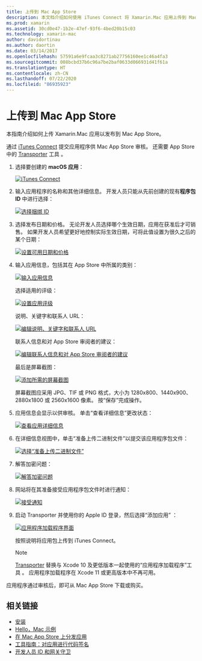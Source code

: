 ```yaml
---
title: 上传到 Mac App Store
description: 本文档介绍如何使用 iTunes Connect 将 Xamarin.Mac 应用上传到 Mac App Store。 其中讨论了 iTunes Connect 完成该过程所需的信息。
ms.prod: xamarin
ms.assetid: 30cd0e47-1b2e-47ef-93f6-4bed20b15c03
ms.technology: xamarin-mac
author: davidortinau
ms.author: daortin
ms.date: 03/14/2017
ms.openlocfilehash: 57591a6e9fcaa3c8271ab27756160ee1c46a4fa3
ms.sourcegitcommit: 008bcbd37b6c96a7be2baf0633d066931d41f61a
ms.translationtype: HT
ms.contentlocale: zh-CN
ms.lasthandoff: 07/22/2020
ms.locfileid: "86935923"
---
```

# <a name="upload-to-mac-app-store"></a>上传到 Mac App Store

本指南介绍如何上传 Xamarin.Mac 应用以发布到 Mac App Store。

通过 [iTunes Connect](https://itunesconnect.apple.com/) 提交应用程序供 Mac App Store 审核。 还需要 App Store 中的 [Transporter](https://apps.apple.com/us/app/transporter/id1450874784?mt=12) 工具  。

1. 选择要创建的 **macOS 应用**：

    [![iTunes Connect](uploading-images/image65.png)](uploading-images/image65.png#lightbox)

2. 输入应用程序的名称和其他详细信息。 开发人员只能从先前创建的现有**程序包 ID** 中进行选择：

    [![选择捆绑 ID](uploading-images/image66.png)](uploading-images/image66.png#lightbox)

3. 选择发布日期和价格。 无论开发人员选择哪个生效日期，应用在获准后才可销售。 如果开发人员希望更好地控制实际生效日期，可将此值设置为很久之后的某个日期：

    [![设置可用日期和价格](uploading-images/image67.png)](uploading-images/image67.png#lightbox)

4. 输入应用信息，包括其在 App Store 中所属的类别：

    [![输入应用信息](uploading-images/image68.png)](uploading-images/image68.png#lightbox)

    选择适用的评级：

    [![设置应用评级](uploading-images/image69.png)](uploading-images/image69.png#lightbox)

    说明、关键字和联系人 URL：

    [![编辑说明、关键字和联系人 URL](uploading-images/image70.png)](uploading-images/image70.png#lightbox)

    联系人信息和对 App Store 审阅者的建议：

    [![编辑联系人信息和对 App Store 审阅者的建议](uploading-images/image71.png)](uploading-images/image71.png#lightbox)

    最后是屏幕截图：

    [![添加所需的屏幕截图](uploading-images/image72.png)](uploading-images/image72.png#lightbox)

    屏幕截图应采用 JPG、TIF 或 PNG 格式，大小为 1280x800、1440x900、2880x1800 或 2560x1600 像素。 按“保存”完成操作。

5. 应用信息会显示以供审核。 单击“查看详细信息”更改状态：

    [![查看应用详细信息](uploading-images/image73.png)](uploading-images/image73.png#lightbox)

6. 在详细信息视图中，单击“准备上传二进制文件”以提交该应用程序包文件：

    [![选择“准备上传二进制文件”](uploading-images/image74.png)](uploading-images/image74.png#lightbox)

7. 解答加密问题：

    [![解答加密问题](uploading-images/image75.png)](uploading-images/image75.png#lightbox)

8. 网站将在其准备接受应用程序包文件时进行通知：

    [![接受通知](uploading-images/image76.png)](uploading-images/image76.png#lightbox)

9. 启动 Transporter 并使用你的 Apple ID 登录，然后选择“添加应用” ：

    [![应用程序加载程序界面](uploading-images/transporter01-sml.png)](uploading-images/transporter01.png#lightbox)

    按照说明将应用包上传到 iTunes Connect。

    > [!NOTE]
    > [Transporter](https://apps.apple.com/us/app/transporter/id1450874784?mt=12) 替换与 Xcode 10 及更低版本一起使用的“应用程序加载程序”工具 。
    > 应用程序加载程序在 Xcode 11 或更高版本中不再可用。

应用程序通过审核后，即可从 Mac App Store 下载或购买。

## <a name="related-links"></a>相关链接

- [安装](~//mac/get-started/installation.md)
- [Hello，Mac 示例](~/mac/get-started/hello-mac.md)
- [在 Mac App Store 上分发应用](https://developer.apple.com/devcenter/mac/checklist/)
- [工具指南：对应用进行代码签名](https://developer.apple.com/library/mac/#documentation/ToolsLanguages/Conceptual/OSXWorkflowGuide/CodeSigning/CodeSigning.html)
- [开发人员 ID 和网关守卫](https://developer.apple.com/developer-id/)
